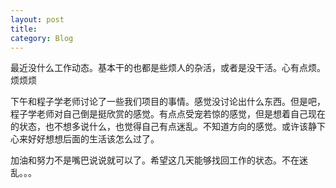```yaml
---
layout: post
title: 
category: Blog
---
```

最近没什么工作动态。基本干的也都是些烦人的杂活，或者是没干活。心有点烦。烦烦烦  

下午和程子学老师讨论了一些我们项目的事情。感觉没讨论出什么东西。但是吧，程子学老师对自己倒是挺欣赏的感觉。有点点受宠若惊的感觉，但是想着自己现在的状态，也不想多说什么，也觉得自己有点迷乱。不知道方向的感觉。或许该静下心来好好想想后面的生活该怎么过了。  

加油和努力不是嘴巴说说就可以了。希望这几天能够找回工作的状态。不在迷乱。。。  
